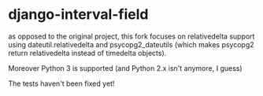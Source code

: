 django-interval-field
=====================

as opposed to the original project, this fork focuses on relativedelta support using dateutil.relativedelta and psycopg2_dateutils (which makes psycopg2 return relativedelta instead of timedelta objects).

Moreover Python 3 is supported (and Python 2.x isn't anymore, I guess)

The tests haven't been fixed yet!
